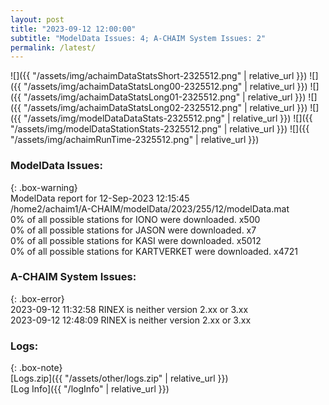 ```yaml
---
layout: post
title: "2023-09-12 12:00:00"
subtitle: "ModelData Issues: 4; A-CHAIM System Issues: 2"
permalink: /latest/
---
```


![]({{ "/assets/img/achaimDataStatsShort-2325512.png" | relative_url }})
![]({{ "/assets/img/achaimDataStatsLong00-2325512.png" | relative_url }})
![]({{ "/assets/img/achaimDataStatsLong01-2325512.png" | relative_url }})
![]({{ "/assets/img/achaimDataStatsLong02-2325512.png" | relative_url }})
![]({{ "/assets/img/modelDataDataStats-2325512.png" | relative_url }})
![]({{ "/assets/img/modelDataStationStats-2325512.png" | relative_url }})
![]({{ "/assets/img/achaimRunTime-2325512.png" | relative_url }})


### ModelData Issues:  
  
{: .box-warning}  
 ModelData report for 12-Sep-2023 12:15:45   
 /home2/achaim1/A-CHAIM/modelData/2023/255/12/modelData.mat   
 0% of all possible stations for IONO were downloaded. x500   
 0% of all possible stations for JASON were downloaded. x7   
 0% of all possible stations for KASI were downloaded. x5012   
 0% of all possible stations for KARTVERKET were downloaded. x4721   
  
### A-CHAIM System Issues:  
  
{: .box-error}  
2023-09-12 11:32:58 RINEX is neither version 2.xx or 3.xx  
2023-09-12 12:48:09 RINEX is neither version 2.xx or 3.xx  

### Logs:  
  
{: .box-note}  
[Logs.zip]({{ "/assets/other/logs.zip" | relative_url }})  
[Log Info]({{ "/logInfo" | relative_url }})  
